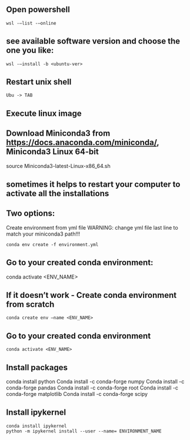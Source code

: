 ## Open powershell

    wsl -—list -—online
## see available software version and choose the one you like:
    
    wsl -—install -b <ubuntu-ver>

## Restart unix shell

    Ubu -> TAB
## Execute linux image

## Download Miniconda3 from https://docs.anaconda.com/miniconda/, Miniconda3 Linux 64-bit

   source Miniconda3-latest-Linux-x86_64.sh

## sometimes it helps to restart your computer to activate all the installations

## Two options:
Create environment from yml file
WARNING: change yml file last line to match your miniconda3 path!!!

    conda env create -f environment.yml

## Go to your created conda environment:

conda activate <ENV_NAME>

## If it doesn’t work - Create conda environment from scratch

    conda create env —name <ENV_NAME>
 
##  Go to your created conda environment

    conda activate <ENV_NAME>

##  Install packages

conda install python
Conda install -c conda-forge numpy
Conda install -c conda-forge pandas
Conda install -c conda-forge root
Conda install -c conda-forge matplotlib
Conda install -c conda-forge scipy

## Install ipykernel
    conda install ipykernel
    python -m ipykernel install --user --name= ENVIRONMENT_NAME

